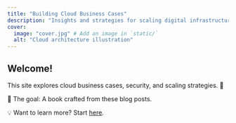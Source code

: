 ```yaml
---
title: "Building Cloud Business Cases"
description: "Insights and strategies for scaling digital infrastructure."
cover:
  image: "cover.jpg" # Add an image in `static/`
  alt: "Cloud architecture illustration"
---
```


## Welcome!
This site explores cloud business cases, security, and scaling strategies. 🚀  

📖 The goal: A book crafted from these blog posts.

💡 Want to learn more? Start [here](/posts/).
